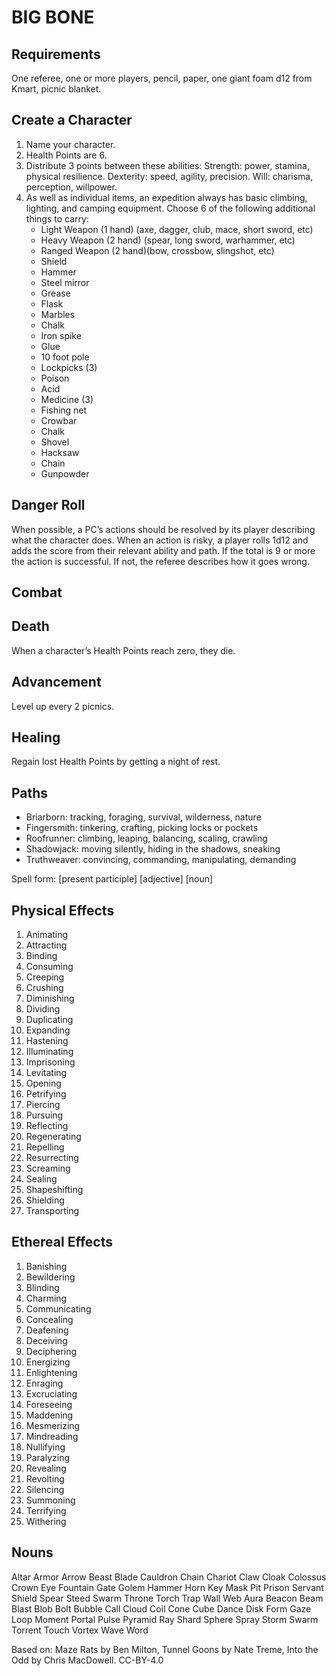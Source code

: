# BIG BONE

## Requirements
One referee, one or more players, pencil, paper, one giant foam d12 from Kmart, picnic blanket.

## Create a Character
1. Name your character.
2. Health Points are 6.
3. Distribute 3 points between these abilities:
   Strength: power, stamina, physical resilience.
   Dexterity: speed, agility, precision.
   Will: charisma, perception, willpower.
4. As well as individual items, an expedition always has basic climbing, lighting, and camping equipment. Choose 6 of the following additional things to carry:
   * Light Weapon (1 hand) (axe, dagger, club, mace, short sword, etc)
   * Heavy Weapon (2 hand) (spear, long sword, warhammer, etc)
   * Ranged Weapon (2 hand)(bow, crossbow, slingshot, etc)
   * Shield
   * Hammer
   * Steel mirror
   * Grease
   * Flask
   * Marbles
   * Chalk
   * Iron spike
   * Glue
   * 10 foot pole
   * Lockpicks (3)
   * Poison
   * Acid
   * Medicine (3)
   * Fishing net
   * Crowbar
   * Chalk
   * Shovel
   * Hacksaw
   * Chain
   * Gunpowder

## Danger Roll
When possible, a PC’s actions should be resolved by its player describing what the character does. When an action is risky, a player rolls 1d12 and adds the score from their relevant ability and path. If the total is 9 or more the action is successful. If not, the referee describes how it goes wrong.

## Combat

## Death
When a character’s Health Points reach zero, they die.

## Advancement
Level up every 2 picnics.

## Healing
Regain lost Health Points by getting a night of rest.

## Paths
* Briarborn: tracking, foraging, survival, wilderness, nature
* Fingersmith: tinkering, crafting, picking locks or pockets
* Roofrunner: climbing, leaping, balancing, scaling, crawling
* Shadowjack: moving silently, hiding in the shadows, sneaking
* Truthweaver: convincing, commanding, manipulating, demanding

Spell form: [present participle] [adjective] [noun]

## Physical Effects

1. Animating
2. Attracting
3. Binding
5. Consuming
6. Creeping
7. Crushing
8. Diminishing
9. Dividing
10. Duplicating
12. Expanding
14. Hastening
16. Illuminating
17. Imprisoning
18. Levitating
19. Opening
20. Petrifying
21. Piercing
22. Pursuing
23. Reflecting
24. Regenerating
25. Repelling
26. Resurrecting
27. Screaming
28. Sealing
29. Shapeshifting
30. Shielding
32. Transporting

## Ethereal Effects

1. Banishing
2. Bewildering
3. Blinding
4. Charming
5. Communicating
6. Concealing
7. Deafening
8. Deceiving
9. Deciphering
10. Energizing
11. Enlightening
12. Enraging
13. Excruciating
14. Foreseeing
15. Maddening
16. Mesmerizing
17. Mindreading
18. Nullifying
19. Paralyzing
20. Revealing
21. Revolting
22. Silencing
23. Summoning
24. Terrifying
25. Withering

## Nouns
Altar
Armor
Arrow
Beast
Blade
Cauldron
Chain
Chariot
Claw
Cloak
Colossus
Crown
Eye
Fountain
Gate
Golem
Hammer
Horn
Key
Mask
Pit
Prison
Servant
Shield
Spear
Steed
Swarm
Throne
Torch
Trap
Wall
Web
Aura
Beacon
Beam
Blast
Blob
Bolt
Bubble
Call
Cloud
Coil
Cone
Cube
Dance
Disk
Form
Gaze
Loop
Moment
Portal
Pulse
Pyramid
Ray
Shard
Sphere
Spray
Storm
Swarm
Torrent
Touch
Vortex
Wave
Word

Based on: Maze Rats by Ben Milton, Tunnel Goons by Nate Treme, Into the Odd by Chris MacDowell. CC-BY-4.0
